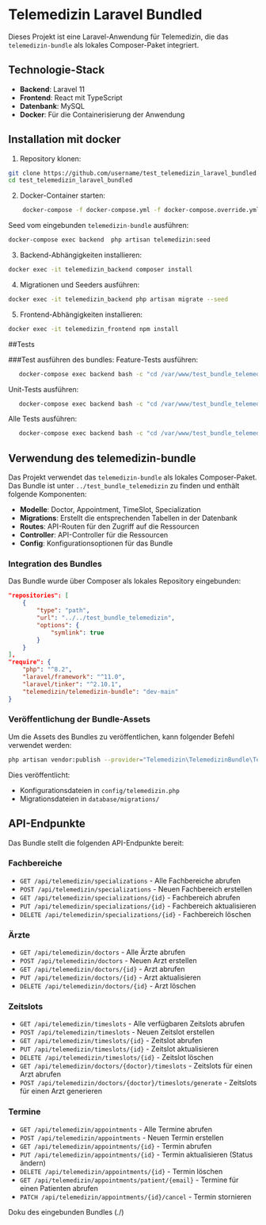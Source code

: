 # Telemedizin Laravel Bundled

Dieses Projekt ist eine Laravel-Anwendung für Telemedizin, die das `telemedizin-bundle` als lokales Composer-Paket integriert.

## Technologie-Stack

- **Backend**: Laravel 11
- **Frontend**: React mit TypeScript
- **Datenbank**: MySQL
- **Docker**: Für die Containerisierung der Anwendung

## Installation mit docker

1. Repository klonen:
```bash
git clone https://github.com/username/test_telemedizin_laravel_bundled.git
cd test_telemedizin_laravel_bundled
```

2. Docker-Container starten:
```bash
	docker-compose -f docker-compose.yml -f docker-compose.override.yml up -d
```
   Seed vom eingebunden `telemedizin-bundle` ausführen:
   ```bash
   docker-compose exec backend  php artisan telemedizin:seed
   ```

3. Backend-Abhängigkeiten installieren:
```bash
docker exec -it telemedizin_backend composer install
```

4. Migrationen und Seeders ausführen:
```bash
docker exec -it telemedizin_backend php artisan migrate --seed
```

5. Frontend-Abhängigkeiten installieren:
```bash
docker exec -it telemedizin_frontend npm install
```

##Tests

###Test ausführen des bundles:
Feature-Tests ausführen:
```bash
   docker-compose exec backend bash -c "cd /var/www/test_bundle_telemedizin && ./vendor/bin/pest --group=feature"
```
Unit-Tests ausführen:
```bash
   docker-compose exec backend bash -c "cd /var/www/test_bundle_telemedizin && ./vendor/bin/pest --group=unit"
```

Alle Tests ausführen:
```bash
   docker-compose exec backend bash -c "cd /var/www/test_bundle_telemedizin && ./vendor/bin/pest"
```

## Verwendung des telemedizin-bundle

Das Projekt verwendet das `telemedizin-bundle` als lokales Composer-Paket. Das Bundle ist unter `../test_bundle_telemedizin` zu finden und enthält folgende Komponenten:

- **Modelle**: Doctor, Appointment, TimeSlot, Specialization
- **Migrations**: Erstellt die entsprechenden Tabellen in der Datenbank
- **Routes**: API-Routen für den Zugriff auf die Ressourcen
- **Controller**: API-Controller für die Ressourcen
- **Config**: Konfigurationsoptionen für das Bundle

### Integration des Bundles

Das Bundle wurde über Composer als lokales Repository eingebunden:

```json
"repositories": [
    {
        "type": "path",
        "url": "../../test_bundle_telemedizin",
        "options": {
            "symlink": true
        }
    }
],
"require": {
    "php": "^8.2",
    "laravel/framework": "^11.0",
    "laravel/tinker": "^2.10.1",
    "telemedizin/telemedizin-bundle": "dev-main"
}
```

### Veröffentlichung der Bundle-Assets

Um die Assets des Bundles zu veröffentlichen, kann folgender Befehl verwendet werden:

```bash
php artisan vendor:publish --provider="Telemedizin\TelemedizinBundle\TelemedizinServiceProvider"
```

Dies veröffentlicht:
- Konfigurationsdateien in `config/telemedizin.php`
- Migrationsdateien in `database/migrations/`

## API-Endpunkte

Das Bundle stellt die folgenden API-Endpunkte bereit:

### Fachbereiche

- `GET /api/telemedizin/specializations` - Alle Fachbereiche abrufen
- `POST /api/telemedizin/specializations` - Neuen Fachbereich erstellen
- `GET /api/telemedizin/specializations/{id}` - Fachbereich abrufen
- `PUT /api/telemedizin/specializations/{id}` - Fachbereich aktualisieren
- `DELETE /api/telemedizin/specializations/{id}` - Fachbereich löschen

### Ärzte

- `GET /api/telemedizin/doctors` - Alle Ärzte abrufen
- `POST /api/telemedizin/doctors` - Neuen Arzt erstellen
- `GET /api/telemedizin/doctors/{id}` - Arzt abrufen
- `PUT /api/telemedizin/doctors/{id}` - Arzt aktualisieren
- `DELETE /api/telemedizin/doctors/{id}` - Arzt löschen

### Zeitslots

- `GET /api/telemedizin/timeslots` - Alle verfügbaren Zeitslots abrufen
- `POST /api/telemedizin/timeslots` - Neuen Zeitslot erstellen
- `GET /api/telemedizin/timeslots/{id}` - Zeitslot abrufen
- `PUT /api/telemedizin/timeslots/{id}` - Zeitslot aktualisieren
- `DELETE /api/telemedizin/timeslots/{id}` - Zeitslot löschen
- `GET /api/telemedizin/doctors/{doctor}/timeslots` - Zeitslots für einen Arzt abrufen
- `POST /api/telemedizin/doctors/{doctor}/timeslots/generate` - Zeitslots für einen Arzt generieren

### Termine

- `GET /api/telemedizin/appointments` - Alle Termine abrufen
- `POST /api/telemedizin/appointments` - Neuen Termin erstellen
- `GET /api/telemedizin/appointments/{id}` - Termin abrufen
- `PUT /api/telemedizin/appointments/{id}` - Termin aktualisieren (Status ändern)
- `DELETE /api/telemedizin/appointments/{id}` - Termin löschen
- `GET /api/telemedizin/appointments/patient/{email}` - Termine für einen Patienten abrufen
- `PATCH /api/telemedizin/appointments/{id}/cancel` - Termin stornieren


Doku des eingebunden Bundles (./)